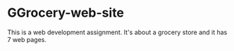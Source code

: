 # GGrocery-web-site
This is a web development assignment. It's about a grocery store and it has 7 web pages.
